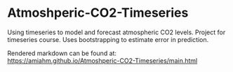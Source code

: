 # Atmoshperic-CO2-Timeseries
Using timeseries to model and forecast atmospheric CO2 levels. Project for timeseries course. Uses bootstrapping to estimate error in prediction. 

Rendered markdown can be found at:
https://amiahm.github.io/Atmoshperic-CO2-Timeseries/main.html
